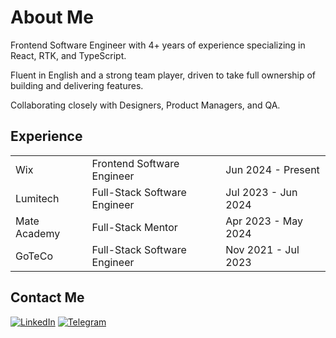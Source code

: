 # About Me

Frontend Software Engineer with 4+ years of experience specializing in React, RTK, and TypeScript.

Fluent in English and a strong team player, driven to take full ownership of building and delivering features.

Collaborating closely with Designers, Product Managers, and QA.

## Experience        

<table>
       <tr>
        <td>Wix</td>
        <td>Frontend Software Engineer</td>
        <td>Jun 2024 - Present</td>
      </tr>  
      <tr>
        <td>Lumitech</td>
        <td>Full-Stack Software Engineer</td>
        <td>Jul 2023 - Jun 2024</td>
      </tr>  
      <tr>
        <td>Mate Academy</td>
        <td>Full-Stack Mentor</td>
        <td>Apr 2023 - May 2024</td>
      </tr>
      <tr>
        <td>GoTeCo</td>
        <td>Full-Stack Software Engineer</td>
        <td>Nov 2021 - Jul 2023</td>
      </tr>  
</table>

## Contact Me
[![LinkedIn](https://img.shields.io/badge/LinkedIn-%230077B5.svg?logo=linkedin&logoColor=white)](https://www.linkedin.com/in/maksymsobko/)
[![Telegram](https://img.shields.io/badge/-telegram-red?color=white&logo=telegram&logoColor=black)](https://t.me/makssobko)
